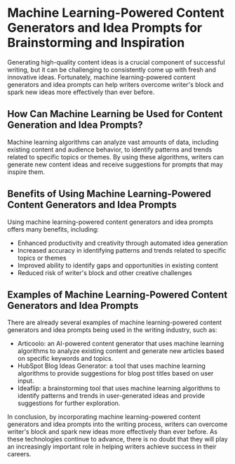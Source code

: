 Machine Learning-Powered Content Generators and Idea Prompts for Brainstorming and Inspiration
===================================================================================================================================================================

Generating high-quality content ideas is a crucial component of successful writing, but it can be challenging to consistently come up with fresh and innovative ideas. Fortunately, machine learning-powered content generators and idea prompts can help writers overcome writer's block and spark new ideas more effectively than ever before.

How Can Machine Learning be Used for Content Generation and Idea Prompts?
-------------------------------------------------------------------------

Machine learning algorithms can analyze vast amounts of data, including existing content and audience behavior, to identify patterns and trends related to specific topics or themes. By using these algorithms, writers can generate new content ideas and receive suggestions for prompts that may inspire them.

Benefits of Using Machine Learning-Powered Content Generators and Idea Prompts
------------------------------------------------------------------------------

Using machine learning-powered content generators and idea prompts offers many benefits, including:

* Enhanced productivity and creativity through automated idea generation
* Increased accuracy in identifying patterns and trends related to specific topics or themes
* Improved ability to identify gaps and opportunities in existing content
* Reduced risk of writer's block and other creative challenges

Examples of Machine Learning-Powered Content Generators and Idea Prompts
------------------------------------------------------------------------

There are already several examples of machine learning-powered content generators and idea prompts being used in the writing industry, such as:

* Articoolo: an AI-powered content generator that uses machine learning algorithms to analyze existing content and generate new articles based on specific keywords and topics.
* HubSpot Blog Ideas Generator: a tool that uses machine learning algorithms to provide suggestions for blog post titles based on user input.
* Ideaflip: a brainstorming tool that uses machine learning algorithms to identify patterns and trends in user-generated ideas and provide suggestions for further exploration.

In conclusion, by incorporating machine learning-powered content generators and idea prompts into the writing process, writers can overcome writer's block and spark new ideas more effectively than ever before. As these technologies continue to advance, there is no doubt that they will play an increasingly important role in helping writers achieve success in their careers.
